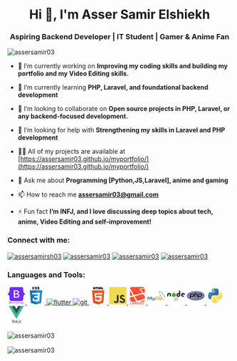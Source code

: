 <h1 align="center">Hi 👋, I'm Asser Samir Elshiekh</h1>
<h3 align="center">Aspiring Backend Developer | IT Student | Gamer & Anime Fan</h3>

<p align="left"> <img src="https://komarev.com/ghpvc/?username=assersamir03&label=Profile%20views&color=0e75b6&style=flat" alt="assersamir03" /> </p>

- 🔭 I’m currently working on **Improving my coding skills and building my portfolio and my Video Editing skills.**

- 🌱 I’m currently learning **PHP, Laravel, and foundational backend development**

- 👯 I’m looking to collaborate on **Open source projects in PHP, Laravel, or any backend-focused development.**

- 🤝 I’m looking for help with **Strengthening my skills in Laravel and PHP development**

- 👨‍💻 All of my projects are available at [https://assersamir03.github.io/myportfolio/](https://assersamir03.github.io/myportfolio/)

- 💬 Ask me about **Programming [Python,JS,Laravel], anime and gaming**

- 📫 How to reach me **assersamir03@gmail.com**

- ⚡ Fun fact **I’m INFJ, and I love discussing deep topics about tech, anime, Video Editing and self-improvement!**

<h3 align="left">Connect with me:</h3>
<p align="left">
<a href="https://twitter.com/assersamirsh03" target="blank"><img align="center" src="https://raw.githubusercontent.com/rahuldkjain/github-profile-readme-generator/master/src/images/icons/Social/twitter.svg" alt="assersamirsh03" height="30" width="40" /></a>
<a href="https://linkedin.com/in/assersamir03" target="blank"><img align="center" src="https://raw.githubusercontent.com/rahuldkjain/github-profile-readme-generator/master/src/images/icons/Social/linked-in-alt.svg" alt="assersamir03" height="30" width="40" /></a>
<a href="https://stackoverflow.com/users/assersamir03" target="blank"><img align="center" src="https://raw.githubusercontent.com/rahuldkjain/github-profile-readme-generator/master/src/images/icons/Social/stack-overflow.svg" alt="assersamir03" height="30" width="40" /></a>
<a href="https://discord.gg/assersamir03" target="blank"><img align="center" src="https://raw.githubusercontent.com/rahuldkjain/github-profile-readme-generator/master/src/images/icons/Social/discord.svg" alt="assersamir03" height="30" width="40" /></a>
</p>

<h3 align="left">Languages and Tools:</h3>
<p align="left"> <a href="https://getbootstrap.com" target="_blank" rel="noreferrer"> <img src="https://raw.githubusercontent.com/devicons/devicon/master/icons/bootstrap/bootstrap-plain-wordmark.svg" alt="bootstrap" width="40" height="40"/> </a> <a href="https://www.w3schools.com/css/" target="_blank" rel="noreferrer"> <img src="https://raw.githubusercontent.com/devicons/devicon/master/icons/css3/css3-original-wordmark.svg" alt="css3" width="40" height="40"/> </a> <a href="https://flutter.dev" target="_blank" rel="noreferrer"> <img src="https://www.vectorlogo.zone/logos/flutterio/flutterio-icon.svg" alt="flutter" width="40" height="40"/> </a> <a href="https://git-scm.com/" target="_blank" rel="noreferrer"> <img src="https://www.vectorlogo.zone/logos/git-scm/git-scm-icon.svg" alt="git" width="40" height="40"/> </a> <a href="https://www.w3.org/html/" target="_blank" rel="noreferrer"> <img src="https://raw.githubusercontent.com/devicons/devicon/master/icons/html5/html5-original-wordmark.svg" alt="html5" width="40" height="40"/> </a> <a href="https://developer.mozilla.org/en-US/docs/Web/JavaScript" target="_blank" rel="noreferrer"> <img src="https://raw.githubusercontent.com/devicons/devicon/master/icons/javascript/javascript-original.svg" alt="javascript" width="40" height="40"/> </a> <a href="https://laravel.com/" target="_blank" rel="noreferrer"> <img src="https://raw.githubusercontent.com/devicons/devicon/master/icons/laravel/laravel-plain-wordmark.svg" alt="laravel" width="40" height="40"/> </a> <a href="https://www.mysql.com/" target="_blank" rel="noreferrer"> <img src="https://raw.githubusercontent.com/devicons/devicon/master/icons/mysql/mysql-original-wordmark.svg" alt="mysql" width="40" height="40"/> </a> <a href="https://nodejs.org" target="_blank" rel="noreferrer"> <img src="https://raw.githubusercontent.com/devicons/devicon/master/icons/nodejs/nodejs-original-wordmark.svg" alt="nodejs" width="40" height="40"/> </a> <a href="https://www.php.net" target="_blank" rel="noreferrer"> <img src="https://raw.githubusercontent.com/devicons/devicon/master/icons/php/php-original.svg" alt="php" width="40" height="40"/> </a> <a href="https://www.python.org" target="_blank" rel="noreferrer"> <img src="https://raw.githubusercontent.com/devicons/devicon/master/icons/python/python-original.svg" alt="python" width="40" height="40"/> </a> <a href="https://vuejs.org/" target="_blank" rel="noreferrer"> <img src="https://raw.githubusercontent.com/devicons/devicon/master/icons/vuejs/vuejs-original-wordmark.svg" alt="vuejs" width="40" height="40"/> </a> </p>

<p><img align="center" src="https://github-readme-stats.vercel.app/api/top-langs?username=assersamir03&show_icons=true&locale=en&layout=compact" alt="assersamir03" /></p>

<p><img align="center" src="https://github-readme-streak-stats.herokuapp.com/?user=assersamir03&" alt="assersamir03" /></p>

